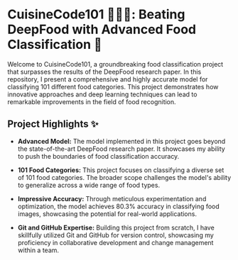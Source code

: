 # CuisineCode101 🍔🍕🥗: Beating DeepFood with Advanced Food Classification 🥇

Welcome to CuisineCode101, a groundbreaking food classification project that surpasses the results of the DeepFood research paper. In this repository, I present a comprehensive and highly accurate model for classifying 101 different food categories. This project demonstrates how innovative approaches and deep learning techniques can lead to remarkable improvements in the field of food recognition.

## Project Highlights ✨

- **Advanced Model:** The model implemented in this project goes beyond the state-of-the-art DeepFood research paper. It showcases my ability to push the boundaries of food classification accuracy.

- **101 Food Categories:** This project focuses on classifying a diverse set of 101 food categories. The broader scope challenges the model's ability to generalize across a wide range of food types.

- **Impressive Accuracy:** Through meticulous experimentation and optimization, the model achieves 80.3% accuracy in classifying food images, showcasing the potential for real-world applications.

- **Git and GitHub Expertise:** Building this project from scratch, I have skillfully utilized Git and GitHub for version control, showcasing my proficiency in collaborative development and change management within a team.

